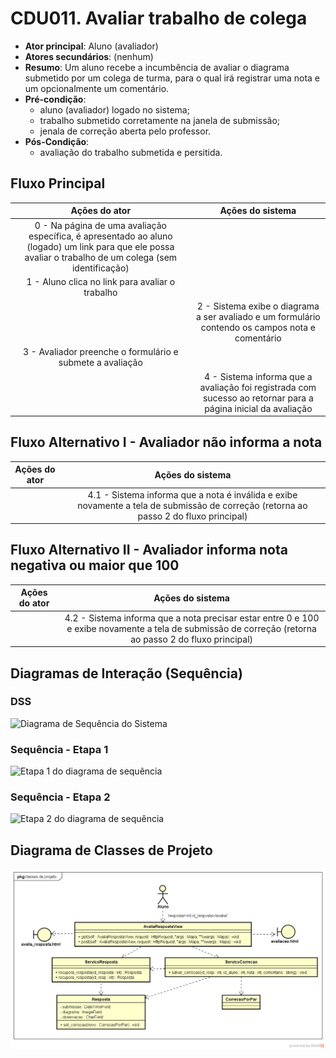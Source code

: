 # CDU011. Avaliar trabalho de colega 

- **Ator principal**: Aluno (avaliador)
- **Atores secundários**: (nenhum)
- **Resumo**: Um aluno recebe a incumbência de avaliar o diagrama submetido por um colega de turma, para o qual irá registrar uma nota e um opcionalmente um comentário.
- **Pré-condição**: 
  - aluno (avaliador) logado no sistema;
  - trabalho submetido corretamente na janela de submissão;
  - jenala de correção aberta pelo professor.
- **Pós-Condição**: 
  - avaliação do trabalho submetida e persitida. 

## Fluxo Principal
| Ações do ator | Ações do sistema |
| :-----------: | :--------------: | 
| 0 - Na página de uma avaliação específica, é apresentado ao aluno (logado) um link para que ele possa avaliar o trabalho de um colega (sem identificação) | |  
| 1 - Aluno clica no link para avaliar o trabalho |  |
|  | 2 - Sistema exibe o diagrama a ser avaliado e um formulário contendo os campos nota e comentário |
| 3 - Avaliador preenche o formulário e submete a avaliação |  |
|  | 4 - Sistema informa que a avaliação foi registrada com sucesso ao retornar para a página inicial da avaliação |

## Fluxo Alternativo I - Avaliador não informa a nota
| Ações do ator | Ações do sistema |
| :-----------: |:---------------: | 
|  | 4.1 - Sistema informa que a nota é inválida e exibe novamente a tela de submissão de correção (retorna ao passo 2 do fluxo principal) |

## Fluxo Alternativo II - Avaliador informa nota negativa ou maior que 100
| Ações do ator | Ações do sistema |
| :-----------: | :--------------: | 
| | 4.2 - Sistema informa que a nota precisar estar entre 0 e 100 e exibe novamente a tela de submissão de correção (retorna ao passo 2 do fluxo principal) |  

## Diagramas de Interação (Sequência)

### DSS

![Diagrama de Sequência do Sistema](./imagens/DSS.png)

### Sequência - Etapa 1

![Etapa 1 do diagrama de sequência](./imagens/etapa%201.png)

### Sequência - Etapa 2

![Etapa 2 do diagrama de sequência](./imagens/etapa%202.png)

## Diagrama de Classes de Projeto

![Diagrama de Classes de Projeto para o CDU 011](./imagens/CDU011%20-%20Classes%20de%20Projeto.png)